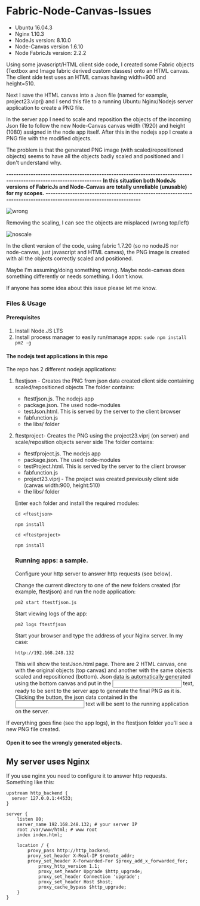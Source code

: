 # Fabric-Node-Canvas-Issues

- Ubuntu 16.04.3
- Nginx 1.10.3
- NodeJs version: 8.10.0
- Node-Canvas version 1.6.10
- Node FabricJs version: 2.2.2


Using some javascript/HTML client side code, I created some Fabric objects (Textbox and Image fabric derived custom classes) onto an HTML canvas. The client side test uses an HTML canvas having width=900 and height=510.

Next I save the HTML canvas into a Json file (named for example, project23.viprj) and I send this file to a running Ubuntu Nginx/Nodejs server application to create a PNG file.

In the server app I need to scale and reposition the objects of the incoming Json file to follow the new Node-Canvas canvas width (1920) and height (1080) assigned in the node app itself. After this in the nodejs app I create a PNG file with the modified objects.

The problem is that the generated PNG image (with scaled/repositioned objects) seems to have all the objects badly scaled and positioned and I don't understand why.

**-------------------------------------------------------------------------------------------------------------------**
**In this situation both NodeJs versions of FabricJs and Node-Canvas are totally unreliable (unusable) for my scopes.**
**-------------------------------------------------------------------------------------------------------------------**

![wrong](https://user-images.githubusercontent.com/20070559/37830450-85efd95a-2ea2-11e8-91db-e910ed8d5a6e.png)

Removing the scaling, I can see the objects are misplaced (wrong top/left)

![noscale](https://user-images.githubusercontent.com/20070559/37830486-a2b93478-2ea2-11e8-90f5-86b2178767c1.png)

In the client version of the code, using fabric 1.7.20 (so no nodeJS nor node-canvas, just javascript and HTML canvas), the PNG image is created with all the objects correctly scaled and positioned.

Maybe I'm assuming/doing  something wrong. Maybe node-canvas does something differently or needs something. I don't know.

If anyone has some idea about this issue please let me know.

### Files & Usage

#### Prerequisites
1. Install Node.JS LTS
2. Install process manager to easily run/manage apps: ```sudo npm install pm2 -g ```

#### The nodejs test applications in this repo
The repo has 2 different nodejs applications:

1. ftestjson - Creates the PNG from json data created client side containing scaled/repositioned objects
    The folder contains:
    - ftestfjson.js. The nodejs app
    - package.json. The used node-modules
    - testJson.html. This is served by the server to the client browser
    - fabfunction.js
    - the libs/ folder
    
2. ftestproject- Creates the PNG using the project23.viprj (on server) and scale/reposition objects server side
    The folder contains:
    - ftestfproject.js. The nodejs app
    - package.json. The used node-modules
    - testProject.html. This is served by the server to the client browser
    - fabfunction.js
    - project23.viprj - The project was created previously client side (canvas width:900, height:510)
    - the libs/ folder
   
   Enter each folder and install the required modules:
   
   ```cd <ftestjson>```
   
   ```npm install```
   
   ```cd <ftestproject>```
   
   ```npm install```
   
   ### Running apps: a sample.
   
   Configure your http server to answer http requests (see below).
   
   Change the current directory to one of the new folders created (for example, ftestjson) and run the node application:
   
   ```pm2 start ftestfjson.js```
   
   Start viewing logs of the app:
   
   ```pm2 logs ftestfjson```
   
   Start your browser and type the address of your Nginx server. In my case:
   
   ```http://192.168.248.132```
   
   This will show the testJson.html page. There are 2 HTML canvas, one with the original objects (top canvas) and another with the same objects scaled and repositioned (bottom). Json data is automatically generated using the bottom canvas and put in the <input> text, ready to be sent to the server app to generate the final PNG as it is.
   Clicking the button, the json data contained in the <input> text will be sent to the running application on the server.
   
If everything goes fine (see the app logs), in the ftestjson folder you'll see a new PNG file created. 
#### Open it to see the wrongly generated objects.
    

## My server uses Nginx 
If you use nginx you need to configure it to answer http requests.
Something like this:
```
upstream http_backend {
  server 127.0.0.1:44533;
}

server {
	listen 80;
	server_name 192.168.248.132; # your server IP
	root /var/www/html; # www root
	index index.html;

	location / {
		proxy_pass http://http_backend;
		proxy_set_header X-Real-IP $remote_addr;
		proxy_set_header X-Forwarded-For $proxy_add_x_forwarded_for;
	        proxy_http_version 1.1;
	        proxy_set_header Upgrade $http_upgrade;
	        proxy_set_header Connection 'upgrade';
	        proxy_set_header Host $host;
	        proxy_cache_bypass $http_upgrade;
	}
}
```
